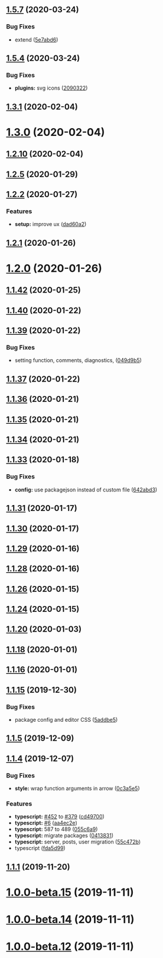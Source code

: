 ## [1.5.7](https://github.com/fiction-com/factor/compare/v1.5.6...v1.5.7) (2020-03-24)

### Bug Fixes

- extend ([5e7abd6](https://github.com/fiction-com/factor/commit/5e7abd694919110e97382dcd4db1eab62f8d4f2a))

## [1.5.4](https://github.com/fiction-com/factor/compare/v1.5.3...v1.5.4) (2020-03-24)

### Bug Fixes

- **plugins:** svg icons ([2090322](https://github.com/fiction-com/factor/commit/2090322a2868420f85a8ff914a0ee7cfa2f99b4a))

## [1.3.1](https://github.com/fiction-com/factor/compare/v1.3.0...v1.3.1) (2020-02-04)

# [1.3.0](https://github.com/fiction-com/factor/compare/v1.2.10...v1.3.0) (2020-02-04)

## [1.2.10](https://github.com/fiction-com/factor/compare/v1.2.9...v1.2.10) (2020-02-04)

## [1.2.5](https://github.com/fiction-com/factor/compare/v1.2.4...v1.2.5) (2020-01-29)

## [1.2.2](https://github.com/fiction-com/factor/compare/v1.2.1...v1.2.2) (2020-01-27)

### Features

- **setup:** improve ux ([dad60a2](https://github.com/fiction-com/factor/commit/dad60a226dadd37266e52524070a327ecd673214))

## [1.2.1](https://github.com/fiction-com/factor/compare/v1.2.0...v1.2.1) (2020-01-26)

# [1.2.0](https://github.com/fiction-com/factor/compare/v1.1.42...v1.2.0) (2020-01-26)

## [1.1.42](https://github.com/fiction-com/factor/compare/v1.1.41...v1.1.42) (2020-01-25)

## [1.1.40](https://github.com/fiction-com/factor/compare/v1.1.39...v1.1.40) (2020-01-22)

## [1.1.39](https://github.com/fiction-com/factor/compare/v1.1.38...v1.1.39) (2020-01-22)

### Bug Fixes

- setting function, comments, diagnostics, ([049d9b5](https://github.com/fiction-com/factor/commit/049d9b573f05fc6aeebc93188f1a23f0c9c1a13d))

## [1.1.37](https://github.com/fiction-com/factor/compare/v1.1.36...v1.1.37) (2020-01-22)

## [1.1.36](https://github.com/fiction-com/factor/compare/v1.1.35...v1.1.36) (2020-01-21)

## [1.1.35](https://github.com/fiction-com/factor/compare/v1.1.34...v1.1.35) (2020-01-21)

## [1.1.34](https://github.com/fiction-com/factor/compare/v1.1.33...v1.1.34) (2020-01-21)

## [1.1.33](https://github.com/fiction-com/factor/compare/v1.1.32...v1.1.33) (2020-01-18)

### Bug Fixes

- **config:** use packagejson instead of custom file ([642abd3](https://github.com/fiction-com/factor/commit/642abd352426baf5af5cc108a383429677ee77cb))

## [1.1.31](https://github.com/fiction-com/factor/compare/v1.1.30...v1.1.31) (2020-01-17)

## [1.1.30](https://github.com/fiction-com/factor/compare/v1.1.29...v1.1.30) (2020-01-17)

## [1.1.29](https://github.com/fiction-com/factor/compare/v1.1.28...v1.1.29) (2020-01-16)

## [1.1.28](https://github.com/fiction-com/factor/compare/v1.1.27...v1.1.28) (2020-01-16)

## [1.1.26](https://github.com/fiction-com/factor/compare/v1.1.25...v1.1.26) (2020-01-15)

## [1.1.24](https://github.com/fiction-com/factor/compare/v1.1.23...v1.1.24) (2020-01-15)

## [1.1.20](https://github.com/fiction-com/factor/compare/v1.1.19...v1.1.20) (2020-01-03)

## [1.1.18](https://github.com/fiction-com/factor/compare/v1.1.17...v1.1.18) (2020-01-01)

## [1.1.16](https://github.com/fiction-com/factor/compare/v1.1.16-alpha.0...v1.1.16) (2020-01-01)

## [1.1.15](https://github.com/fiction-com/factor/compare/v1.1.14...v1.1.15) (2019-12-30)

### Bug Fixes

- package config and editor CSS ([5addbe5](https://github.com/fiction-com/factor/commit/5addbe5f1f18f9cbdeb3ce02cbc307523d657e2d))

## [1.1.5](https://github.com/fiction-com/factor/compare/v1.1.4...v1.1.5) (2019-12-09)

## [1.1.4](https://github.com/fiction-com/factor/compare/v1.1.3...v1.1.4) (2019-12-07)

### Bug Fixes

- **style:** wrap function arguments in arrow ([0c3a5e5](https://github.com/fiction-com/factor/commit/0c3a5e59d74f32be023bd32d48d434c9ad90c1ad))

### Features

- **typescript:** [#452](https://github.com/fiction-com/factor/issues/452) to [#379](https://github.com/fiction-com/factor/issues/379) ([cd49700](https://github.com/fiction-com/factor/commit/cd497004c47ab7f9daa4fe82b137b1f292196ecf))
- **typescript:** [#6](https://github.com/fiction-com/factor/issues/6) ([aa4ec2e](https://github.com/fiction-com/factor/commit/aa4ec2e7c35ecde36307238413041c533f993d83))
- **typescript:** 587 to 489 ([055c6a9](https://github.com/fiction-com/factor/commit/055c6a963b3359a8227a96c6c25e0c7be96a8f5a))
- **typescript:** migrate packages ([0413831](https://github.com/fiction-com/factor/commit/041383149fd506aae1c9dbafe05d4180543323db))
- **typescript:** server, posts, user migration ([55c472b](https://github.com/fiction-com/factor/commit/55c472b4f6cb7ea74c40383a570e7fa80358ca30))
- typescript ([fda5d99](https://github.com/fiction-com/factor/commit/fda5d99516e6d4fc6231da3ab2609add5c984033))

## [1.1.1](https://github.com/fiction-com/factor/compare/v1.1.0...v1.1.1) (2019-11-20)

# [1.0.0-beta.15](https://github.com/fiction-com/factor/compare/v1.0.0-beta.14...v1.0.0-beta.15) (2019-11-11)

# [1.0.0-beta.14](https://github.com/fiction-com/factor/compare/v1.0.0-beta.13...v1.0.0-beta.14) (2019-11-11)

# [1.0.0-beta.12](https://github.com/fiction-com/factor/compare/v1.0.0-beta.9...v1.0.0-beta.12) (2019-11-11)

